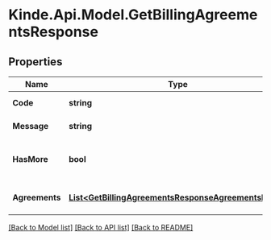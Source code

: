 # Kinde.Api.Model.GetBillingAgreementsResponse

## Properties

Name | Type | Description | Notes
------------ | ------------- | ------------- | -------------
**Code** | **string** | Response code. | [optional] 
**Message** | **string** | Response message. | [optional] 
**HasMore** | **bool** | Whether more records exist. | [optional] 
**Agreements** | [**List&lt;GetBillingAgreementsResponseAgreementsInner&gt;**](GetBillingAgreementsResponseAgreementsInner.md) | A list of billing agreements | [optional] 

[[Back to Model list]](../README.md#documentation-for-models) [[Back to API list]](../README.md#documentation-for-api-endpoints) [[Back to README]](../README.md)

